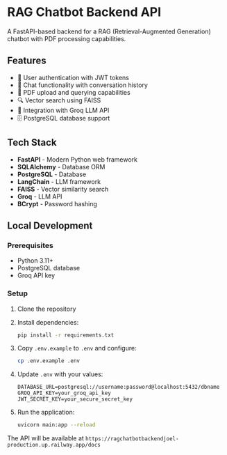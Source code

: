 # RAG Chatbot Backend API

A FastAPI-based backend for a RAG (Retrieval-Augmented Generation) chatbot with PDF processing capabilities.

## Features

- 🔐 User authentication with JWT tokens
- 💬 Chat functionality with conversation history
- 📄 PDF upload and querying capabilities
- 🔍 Vector search using FAISS
- 🤖 Integration with Groq LLM API
- 🗄️ PostgreSQL database support

## Tech Stack

- **FastAPI** - Modern Python web framework
- **SQLAlchemy** - Database ORM
- **PostgreSQL** - Database
- **LangChain** - LLM framework
- **FAISS** - Vector similarity search
- **Groq** - LLM API
- **BCrypt** - Password hashing

## Local Development

### Prerequisites

- Python 3.11+
- PostgreSQL database
- Groq API key

### Setup

1. Clone the repository
2. Install dependencies:
   ```bash
   pip install -r requirements.txt
   ```

3. Copy `.env.example` to `.env` and configure:
   ```bash
   cp .env.example .env
   ```

4. Update `.env` with your values:
   ```env
   DATABASE_URL=postgresql://username:password@localhost:5432/dbname
   GROQ_API_KEY=your_groq_api_key
   JWT_SECRET_KEY=your_secure_secret_key
   ```

5. Run the application:
   ```bash
   uvicorn main:app --reload
   ```

The API will be available at `https://ragchatbotbackendjoel-production.up.railway.app/docs`

